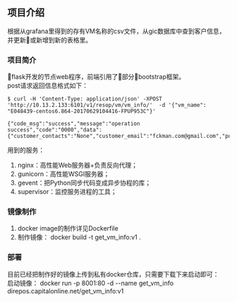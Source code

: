 ## 项目介绍
  根据从grafana里得到的存有VM名称的csv文件，从gic数据库中查到客户信息，并更新或新增到新的表格里。
### 项目简介
flask开发的节点web程序，前端引用了部分bootstrap框架。  
post请求返回信息格式如下：
```
$ curl -H 'Content-Type: application/json' -XPOST 'http://10.13.2.133:6101/v1/resop/vm/vm_info/'  -d '{"vm_name": "E048439-centos6.864-20170629104416-FPUP953C"}'

{"code_msg":"success","message":"operation success","code":"0000","data":{"customer_contacts":"None","customer_email":"fckman.com@gmail.com","public_ip":"118.193.23.247","customer_mobile":"fckman.com@gmail.com","private_ip":"10.240.0.2","customer_name":"fckman.com@gmail.com"}}
```
用到的服务：
1. nginx：高性能Web服务器+负责反向代理；
2. gunicorn：高性能WSGI服务器；
3. gevent：把Python同步代码变成异步协程的库；
4. supervisor：监控服务进程的工具；

### 镜像制作
1. docker image的制作详见Dockerfile
2. 制作镜像： docker build -t get_vm_info:v1 .
### 部署
目前已经把制作好的镜像上传到私有docker仓库，只需要下载下来启动即可：  
启动镜像： docker run -p 8001:80 -d --name get_vm_info direpos.capitalonline.net/get_vm_info:v1  